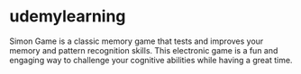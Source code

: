 # udemylearning
Simon Game is a classic memory game that tests and improves your memory and pattern recognition skills. 
This electronic game is a fun and engaging way to challenge your cognitive abilities while having a great time.
